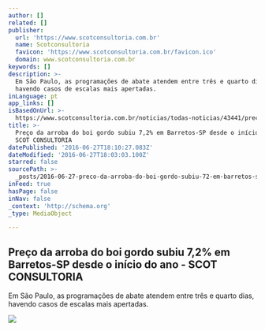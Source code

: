 ```yaml
---
author: []
related: []
publisher:
  url: 'https://www.scotconsultoria.com.br'
  name: Scotconsultoria
  favicon: 'https://www.scotconsultoria.com.br/favicon.ico'
  domain: www.scotconsultoria.com.br
keywords: []
description: >-
  Em São Paulo, as programações de abate atendem entre três e quarto dias,
  havendo casos de escalas mais apertadas.
inLanguage: pt
app_links: []
isBasedOnUrl: >-
  https://www.scotconsultoria.com.br/noticias/todas-noticias/43441/preco-da-arroba-do-boi-gordo-subiu-72-em-barretos-sp-desde-o-inicio-do-ano.htm
title: >-
  Preço da arroba do boi gordo subiu 7,2% em Barretos-SP desde o início do ano -
  SCOT CONSULTORIA
datePublished: '2016-06-27T18:10:27.083Z'
dateModified: '2016-06-27T18:03:03.100Z'
starred: false
sourcePath: >-
  _posts/2016-06-27-preco-da-arroba-do-boi-gordo-subiu-72-em-barretos-sp-desde.md
inFeed: true
hasPage: false
inNav: false
_context: 'http://schema.org'
_type: MediaObject

---
```

<article style=""><h1>Preço da arroba do boi gordo subiu 7,2% em Barretos-SP desde o início do ano - SCOT CONSULTORIA</h1><p>Em São Paulo, as programações de abate atendem entre três e quarto dias, havendo casos de escalas mais apertadas.</p><img src="https://www.scotconsultoria.com.br/bancoImagensUP/160627-news-noticia-3.png" /></article>